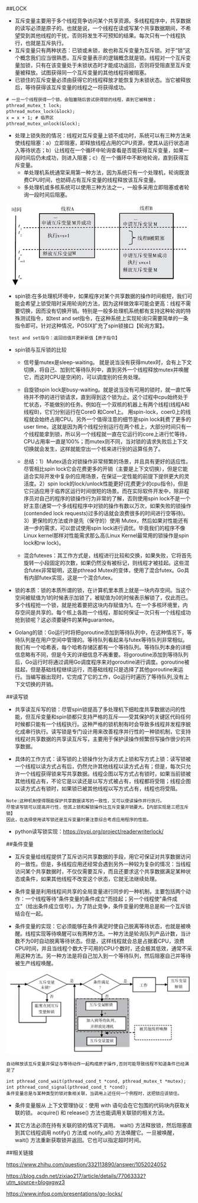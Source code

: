 

##LOCK

* 互斥变量主要用于多个线程竞争访问某个共享资源。多线程程序中，共享数据的读写必须是原子的。也就是说，一个线程在读或写某个共享数据期间，不希望受到其他线程的干扰，否则将发生不可预知的结果。每次只有一个线程执行，也就是互斥执行。
* 互斥变量只有两种状态：已锁或未锁，故也称互斥变量为互斥锁。对于“锁”这个概念我们应当很熟悉，互斥变量表示的逻辑概念就是锁。线程对一个互斥变量加锁，只有在该变量处于未锁状态时才能成功返回，否则将受阻直至互斥变量被释放。试图获得同一个互斥变量的其他线程将被阻塞。
* 已锁住的互斥变量必须由获得它的线程释放才能恢复为未锁状态。当它被释放后，等待获得该互斥变量的线程之一将获得成功。


```
# 一旦一个线程获得一个锁，会阻塞随后尝试获得锁的线程，直到它被释放；
pthread_mutex_t lock;
pthread_mutex_lock(&lock);
x = x + 1; # 临界区
pthread_mutex_unlock(&lock);
```

* 处理上锁失败的情况：线程对互斥变量上锁不成功时，系统可以有三种方法来使线程阻塞：a）立即阻塞，即释放线程占用的CPU资源，使其从运行状态进入等待状态；b）让线程在一个循环中轮询查看是否能获得互斥变量，如果一段时间后仍未成功，则进入阻塞；c）在一个循环中不断地轮询，直到获得互斥变量。
    * 单处理机系统通常采用第一种方法，因为系统只有一个处理机，轮询既浪费CPU时间，也妨碍占有互斥变量的线程释放该互斥变量。
    * 多处理机或多核系统可以使用三种方法之一，一般多采用立即阻塞或者轮询一段时间后阻塞。    

![avatar](static/1.jpg)

* spin锁:在多处理机环境中，如果程序对某个共享数据的操作时间极短，我们可能会希望上锁受阻时采用轮询的方法，因为这样做效率可能会更高：线程不需要切换，因而没有切换开销。特别是一般多处理机系统都有支持这种轮询的特殊测试指令，如test and set指令，在这种系统上实现轮询只需要简单的一条指令即可。针对这种情况，POSIX扩充了spin锁接口【轮询方案】。


```
 test and set指令：返回旧值并更新新值【原子指令】
```

* spin锁与互斥锁的比较

    * 信号量mutex是sleep-waiting。 就是说当没有获得mutex时，会有上下文切换，将自己、加到忙等待队列中，直到另外一个线程释放mutex并唤醒它，而这时CPU是空闲的，可以调度别的任务处理。
    * 自旋锁spin lock是busy-waiting。就是说当没有可用的锁时，就一直忙等待并不停的进行锁请求，直到得到这个锁为止。这个过程中cpu始终处于忙状态，不能做别的任务。例如在一个双核的机器上有两个线程(线程A和线程B)，它们分别运行在Core0 和Core1上。 用spin-lock，coer0上的线程就会始终占用CPU。另外一个值得注意的细节是spin lock耗费了更多的user time。这就是因为两个线程分别运行在两个核上，大部分时间只有一个线程能拿到锁，所以另一个线程就一直在它运行的core上进行忙等待，CPU占用率一直是100%；而mutex则不同，当对锁的请求失败后上下文切换就会发生，这样就能空出一个核来进行别的运算任务了。
    
    * 总结：1）Mutex适合对锁操作非常频繁的场景，并且具有更好的适应性。尽管相比spin lock它会花费更多的开销（主要是上下文切换），但是它能适合实际开发中复杂的应用场景，在保证一定性能的前提下提供更大的灵活度。2）spin lock的lock/unlock性能更好(花费更少的cpu指令)，但是它只适应用于临界区运行时间很短的场景。而在实际软件开发中，除非程序员对自己的程序的锁操作行为非常的了解，否则使用spin lock不是一个好主意(通常一个多线程程序中对锁的操作有数以万次，如果失败的锁操作(contended lock requests)过多的话就会浪费很多的时间进行空等待)。3）更保险的方法或许是先（保守的）使用 Mutex，然后如果对性能还有进一步的需求，可以尝试使用spin lock进行调优。毕竟我们的程序不像Linux kernel那样对性能需求那么高(Linux Kernel最常用的锁操作是spin lock和rw lock)。
    
    * 混合futexes：其工作方式是，线程进行比较和交换，如果失败，它将首先旋转一小段固定的次数，如果仍然没有被标记，则线程才被挂起。这些混合futex非常聪明，这是pthread Mutex的变体，使用了混合futex。Go具有内部futex实现，这是一个混合futex。
    
* 锁的本质：锁的本质所谓的锁，在计算机里本质上就是一块内存空间。当这个空间被赋值为1的时候表示加锁了，被赋值为0的时候表示解锁了，仅此而已。多个线程抢一个锁，就是抢着要把这块内存赋值为1。在一个多核环境里，内存空间是共享的。每个核上各跑一个线程，那如何保证一次只有一个线程成功抢到锁呢？这必须要硬件的某种guarantee。

* Golang的锁：Go运行时将把goroutine添加到等待队列中，在这种情况下，等待队列是在用户空间中管理的。等待队列看起来与futex等待队列非常相似。我们有一个哈希表，每个哈希存储区都有一个等待队列。等待队列本身的详细信息略有不同，但是今天的详细信息不再重要。将goroutine添加到等待队列后，Go运行时将通过调用Go调度程序来对goroutine进行调度。goroutine被挂起，但是基础线程继续运行，而基础线程只是选择了其他goroutine来运行。当编写器出现时，它完成了它的工作，Go运行时遍历了等待队列,没有上下文切换的开销。


##读写锁

* 共享读互斥写的锁：尽管spin锁提高了多处理机下细粒度共享数据访问的性能，但互斥变量和spin锁都只支持严格的互斥——受其保护的关键区代码任何时候都只能有一个线程执行。这种严格的锁机制有时会导致多线程并发程序蜕化成串行执行。读写锁是专门设计用来改善程序并行性的一种锁机制，它支持线程对共享数据的共享读互斥写，主要用于保护读操作频繁但写操作很少的共享数据。

* 具体的工作方式：读写锁的上锁操作分为读方式上锁和写方式上锁：读写锁被一个线程以读方式占有后，仍然允许其他线程以读方式占有；但是，每次只允许一个线程获得锁来写共享数据。线程企图以写方式占有锁时，如果当前锁被其他线程占有，不论它是以读还是以写方式被占有，线程都将受阻；线程企图以读方式占有锁时，如果锁已被其他线程以写方式占有，线程也将受阻。

```
Note:这种机制使得既能保护共享数据读写的一致性，又可以使读操作并行执行。
尽管读写锁可以提高并行性，但其上锁和解锁操作比互斥变量开销要大。【内部实现是三把互斥锁】
因此，在选择使用读写锁还是互斥变量时要注意综合考虑应用程序的性能。
```

* python读写锁实现：https://pypi.org/project/readerwriterlock/ 

##条件变量

* 互斥变量给线程提供了互斥访问共享数据的手段，用它可保证对共享数据访问的一致性。但是，多线程应用还经常会遇到另外一种较为复杂的情况：当线程访问某个共享数据时，不仅仅需要互斥，而且还要求这个共享数据满足某种状态或条件，如果其他线程不改变这个状态，它就无法继续处理。

* 条件变量是利用线程间共享的全局变量进行同步的一种机制，主要包括两个动作：一个线程等待"条件变量的条件成立"而挂起；另一个线程使"条件成立"（给出条件成立信号）。为了防止竞争，条件变量的使用总是和一个互斥锁结合在一起。


* 条件变量的实现：它必须能够在条件满足时使自己脱离等待状态，也就是被唤醒。线程实现等待唤醒可以有两种方法。一种方法是轮询队列产品计数，当计数不为0时自动脱离等待状态。但是，这样线程就会总是占据着CPU，浪费CPU时间，并且当线程个数大于可用的CPU个数时，还会极其低效，通常不采用这种方法。另一种方法是将自己加入到一个等待队列，然后阻塞自己并等待被生产线程唤醒。

![avatar](static/2.jpg)

```
自动释放该互斥变量并保证与等待动作一起构成原子操作,否则可能导致线程不知道条件已经满足了
```

```
int pthread_cond_wait(pthread_cond_t *cond, pthread_mutex_t *mutex);
int pthread_cond_signal(pthread_cond_t *cond);
条件变量总是与某种类型的锁对象相关联，当调用上述任何一个例程时，这把锁应该锁住。
```

* 条件变量服从 上下文管理协议：使用 with 语句会在它包围的代码块内获取关联的锁。 acquire() 和 release() 方法也能调用关联锁的相关方法。

* 其它方法必须在持有关联的锁的情况下调用。 wait() 方法释放锁，然后阻塞直到其它线程调用 notify() 方法或 notify_all() 方法唤醒它。一旦被唤醒， wait() 方法重新获取锁并返回。它也可以指定超时时间。

##相关链接

https://www.zhihu.com/question/332113890/answer/1052024052

https://blog.csdn.net/zixiao217/article/details/77063332?utm_source=blogxgwz3

https://www.infoq.com/presentations/go-locks/